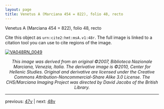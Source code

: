 ```yaml
---
layout: page
title: Venetus A (Marciana 454 = 822), folio 48, recto
---
```


Venetus A (Marciana 454 = 822), folio 48, recto

Cite this object as `urn:cite2:hmt:msA.v1:48r`.  The full image is linked to a citation tool you can use to cite regions of the image.

[![VA048RN_0049](http://www.homermultitext.org/iipsrv?IIIF=/project/homer/pyramidal/deepzoom/hmt/vaimg/2017a/VA048RN_0049.tif/full/800,/0/default.jpg)](http://www.homermultitext.org/ict2/?urn=urn:cite2:hmt:vaimg.2017a:VA048RN_0049) 

<p style="text-align: center; font-style: italic;">This image was derived from an original ©2007, Biblioteca Nazionale Marciana, Venezia, Italia. The derivative image is ©2010, Center for Hellenic Studies. Original and derivative are licensed under the Creative Commons Attribution-Noncommercial-Share Alike 3.0 License. The CHS/Marciana Imaging Project was directed by David Jacobs of the British Library.</p>

---

previous: [47v](../47v/) | next: [48v](../48v/)